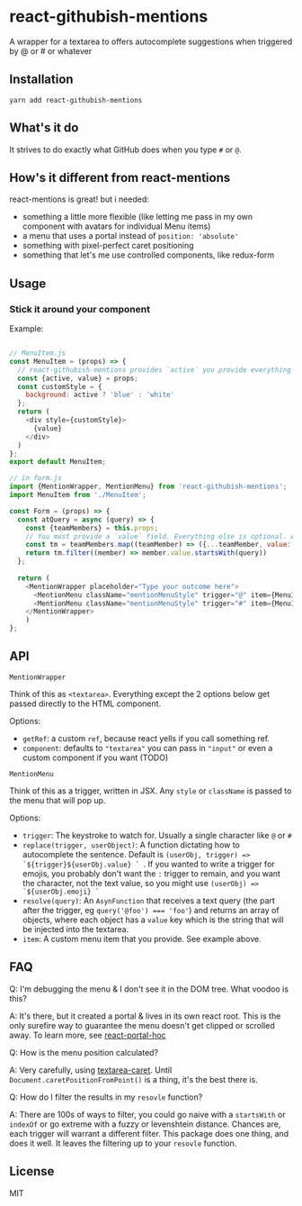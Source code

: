 # react-githubish-mentions
A wrapper for a textarea to offers autocomplete suggestions when triggered by @ or # or whatever

## Installation
`yarn add react-githubish-mentions`

## What's it do
It strives to do exactly what GitHub does when you type `#` or `@`.

## How's it different from react-mentions
react-mentions is great!
but i needed:
- something a little more flexible (like letting me pass in my own component with avatars for individual Menu items)
- a menu that uses a portal instead of `position: 'absolute'`
- something with pixel-perfect caret positioning
- something that let's me use controlled components, like redux-form

## Usage

### Stick it around your component

Example:

```js

// MenuItem.js 
const MenuItem = (props) => {
  // react-githubish-mentions provides `active` you provide everything else
  const {active, value} = props;
  const customStyle = {
    background: active ? 'blue' : 'white'
  };
  return (
    <div style={customStyle}>
      {value}
    </div>
  )
};
export default MenuItem;

// in form.js
import {MentionWrapper, MentionMenu} from 'react-githubish-mentions';
import MenuItem from './MenuItem';

const Form = (props) => {
  const atQuery = async (query) => {
    const {teamMembers} = this.props;
    // You must provide a `value` field. Everything else is optional. All this data will be passed to your custom MenuItem
    const tm = teamMembers.map((teamMember) => ({...teamMember, value: teamMember.name}));
    return tm.filter((member) => member.value.startsWith(query))
  };
  
  return (
    <MentionWrapper placeholder="Type your outcome here">
      <MentionMenu className="mentionMenuStyle" trigger="@" item={MenuItem} resolve={atQuery}/>
      <MentionMenu className="mentionMenuStyle" trigger="#" item={MenuItem} resolve={hashQuery}/>
    </MentionWrapper>
    )
};
```

## API

```
MentionWrapper
```

Think of this as `<textarea>`. Everything except the 2 options below get passed directly to the HTML component.

Options:
- `getRef`: a custom `ref`, because react yells if you call something ref.
- `component`: defaults to `"textarea"` you can pass in `"input"` or even a custom component if you want (TODO)

```
MentionMenu
```
Think of this as a trigger, written in JSX. Any `style` or `className` is passed to the menu that will pop up.

Options:
- `trigger`: The keystroke to watch for. Usually a single character like `@` or `#`
- `replace(trigger, userObject)`: A function dictating how to autocomplete the sentence. 
Default is ``(userObj, trigger) => `${trigger}${userObj.value} ` ``.
If you wanted to write a trigger for emojis, you probably don't want the `:` trigger to remain, 
and you want the character, not the text value, so you might use ``(userObj) => `${userObj.emoji} ` `` 
- `resolve(query)`: An `AsynFunction` that receives a text query (the part after the trigger, eg `query('@foo') === 'foo'`) 
and returns an array of objects, where each object has a `value` key which is the string that will be injected into the textarea.
- `item`: A custom menu item that you provide. See example above.


## FAQ

Q: I'm debugging the menu & I don't see it in the DOM tree. What voodoo is this?

A: It's there, but it created a portal & lives in its own react root. 
This is the only surefire way to guarantee the menu doesn't get clipped or scrolled away.
To learn more, see [react-portal-hoc](https://github.com/mattkrick/react-portal-hoc)

Q: How is the menu position calculated?

A: Very carefully, using [textarea-caret](https://github.com/component/textarea-caret-position). 
Until `Document.caretPositionFromPoint()` is a thing, it's the best there is. 

Q: How do I filter the results in my `resovle` function?

A: There are 100s of ways to filter, 
you could go naive with a `startsWith` or `indexOf` or go extreme with a fuzzy or levenshtein distance.
Chances are, each trigger will warrant a different filter. 
This package does one thing, and does it well. 
It leaves the filtering up to your `resovle` function.
 
## License

MIT
